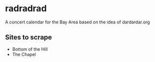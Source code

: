# radradrad
A concert calendar for the Bay Area based on the idea of dardardar.org

## Sites to scrape

* Bottom of the Hill
* The Chapel
